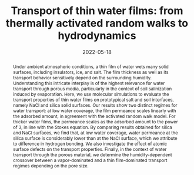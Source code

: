 ---
title: "Transport of thin water films: from thermally activated random walks to hydrodynamics"
date: 2022-05-18
publishDate:  2022-05-18
authors: ["**Junkai Zhang**", "Christian Holm", "Alexander Schlaich"]
publication_types: ["2"]
abstract: "Under ambient atmospheric conditions, a thin film of water wets many solid surfaces, including insulators, ice, and salt. The film thickness as well as its transport behavior sensitively depend on the surrounding humidity. Understanding this intricate interplay is of the highest relevance for water transport through porous media, particularly in the context of soil salinization induced by evaporation. Here, we use molecular simulations to evaluate the transport properties of thin water films on prototypical salt and soil interfaces, namely NaCl and silica solid surfaces. Our results show two distinct regimes for water transport: at low water coverage, the film permeance scales linearly with the adsorbed amount, in agreement with the activated random walk model. For thicker water films, the permeance scales as the adsorbed amount to the power of 3, in line with the Stokes equation. By comparing results obtained for silica and NaCl surfaces, we find that, at low water coverage, water permeance at the silica surface is considerably lower than at the NaCl surface, which we attribute to difference in hydrogen bonding. We also investigate the effect of atomic surface defects on the transport properties. Finally, in the context of water transport through the porous material, we determine the humidity-dependent crossover between a vapor-dominated and a thin film-dominated transport regimes depending on the pore size."
featured: true
publication: "J. Chem. Phys. 157, 104702"
links:
  - icon_pack: fas
    icon: scroll
    name: Link
    url: 'https://aip.scitation.org/doi/10.1063/5.0099646'
  - icon_pack: ai
    icon: open-data # dataverse
    name: Open data
    url: 'https://darus.uni-stuttgart.de/dataset.xhtml?persistentId=doi:10.18419/darus-2726'
  - icon_pack: fab
    icon: github
    name: Input files
    url: 'https://github.com/simongravelle/lammps-input-files'
---
